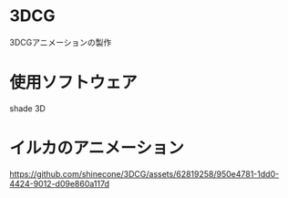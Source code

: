 # 3DCG
3DCGアニメーションの製作

# 使用ソフトウェア
shade 3D

# イルカのアニメーション
https://github.com/shinecone/3DCG/assets/62819258/950e4781-1dd0-4424-9012-d09e860a117d

